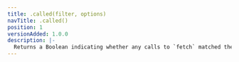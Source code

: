 ```yaml
---
title: .called(filter, options)
navTitle: .called()
position: 1
versionAdded: 1.0.0
description: |-
  Returns a Boolean indicating whether any calls to `fetch` matched the given `filter` and `options`
---
```

